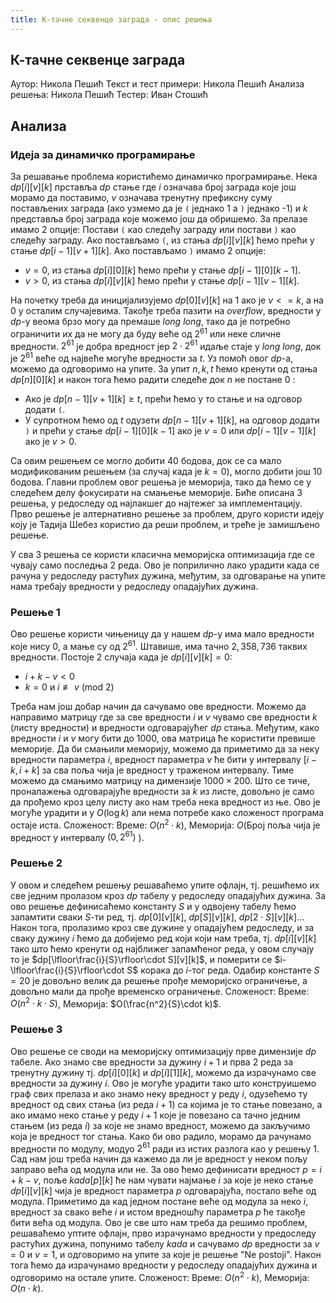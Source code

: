```yaml
---
title: К-тачне секвенце заграда - опис решења
---
```


## К-тачне секвенце заграда

Аутор: Никола Пешић
Текст и тест примери: Никола Пешић
Анализа решења: Никола Пешић
Тестер: Иван Стошић

## Анализа
### Идеја за  динамичко програмирање
За решавање проблема користићемо динамичко програмирање.
Нека $dp[i][v][k]$ прставља $dp$ стање где $i$ означава број заграда које још морамо да поставимо, $v$ означава тренутну префиксну суму постављених заграда (ако узмемо да је `(` једнако 1 а `)` једнако -1) и $k$ представља број заграда које можемо још да обришемо.
За прелазе имамо 2 опције: Постави `(` као следећу заграду или постави `)` као следећу заграду.
Ако постављамо `(`, из стања $dp[i][v][k]$ ћемо прећи у стање $dp[i-1][v+1][k]$.
Ако постављамо `)` имамо 2 опције: 
- $v=0$, из стања $dp[i][0][k]$ ћемо прећи у стање $dp[i-1][0][k-1]$.
- $v>0$, из стања $dp[i][v][k]$ ћемо прећи у стање $dp[i-1][v-1][k]$.

На почетку треба да иницијализујемо $dp[0][v][k]$ на $1$ ако је $v<=k$, а на $0$ у осталим случајевима.
Такође треба пазити на $overflow$, вредности у $dp$-у веома брзо могу да премаше $long~long$, тако да је потребно ограничити их да не могу да буду веће од $2^{61}$ или неке сличне вредности. $2^{61}$ је добра вредност јер $2\cdot 2^{61}$ идаље стаје у $long~long$, док је $2^{61}$ веће од највеће могуће вредности за $t$.
Уз помоћ овог $dp$-а, можемо да одговоримо на упите. За упит $n,k,t$ ћемо кренути од стања $dp[n][0][k]$ и након тога ћемо радити следеће док $n$ не постане $0$ :
- Ако је $dp[n-1][v+1][k]\geq t$, прећи ћемо у то стање и на одговор додати `(`.
- У супротном ћемо од $t$ одузети $dp[n-1][v+1][k]$, на одговор додати `)` и прећи у стање $dp[i-1][0][k-1]$ ако је $v=0$ или $dp[i-1][v-1][k]$ ако је $v>0$.

Са овим решењем се могло добити $40$ бодова, док се са мало модификованим решењем (за случај када је $k=0$), могло добити још  $10$ бодова.
Главни проблем овог решења је меморија, тако да ћемо се у следећем делу фокусирати на смањење меморије.
Биће описана 3 решења, у редоследу од најлакшег до најтежег за имплементацију. Прво решење је алтернативно решење за проблем, друго користи идеју коју је Тадија Шебез користио да реши проблем, и треће је замишљено решење.

У сва 3 решења се користи класична меморијска оптимизација где се чувају само последња 2 реда. Ово је поприлично лако урадити када се рачуна у редоследу растућих дужина, међутим, за одговарање на упите нама требају вредности у редоследу опадајућих дужина.
### Решење 1
Ово решење користи чињеницу да у нашем $dp$-у има мало вредности које нису $0$, а мање су од $2^{61}$. Штавише, има тачно $2,358,736$ таквих вредности. 
Постоје 2 случаја када је $dp[i][v][k]=0$:
- $i+k-v<0$
- $k=0$ и $i\not\equiv v\ (\textrm{mod}\ 2)$

Треба нам још добар начин да сачувамо ове вредности. Можемо да направимо матрицу где за све вредности $i$ и $v$ чувамо све вредности $k$ (листу вредности) и вредности одговарајућег $dp$ стања.
Међутим, како вредности $i$ и $v$ могу бити до $1000$, ова матрица ће користити превише меморије. Да би смањили меморију, можемо да приметимо да за неку вредности параметра $i$, вредност параметра $v$ ће бити у интервалу $[i-k,i+k]$ за сва поља чија је вредност у траженом интервалу. Тиме можемо да смањимо матрицу на димензије $1000\times 200$.
Што се тиче, проналажења одговарајуће вредности за $k$ из листе, довољно је само да прођемо кроз целу листу ако нам треба нека вредност из ње. Ово је могуће урадити и у $О(\log{k})$ али нема потребе како сложеност програма остаје иста.
Сложеност: Време: $O(n^2\cdot k)$, Меморија: $O($Број поља чија је вредност у интервалу $(0,2^{61})$ $)$.

### Решење 2
У овом и следећем решењу решаваћемо упите офлајн, тј. решићемо их све једним пролазом кроз $dp$ табелу у редоследу опадајућих дужина. За ово решење дефинисаћемо константу $S$ и у одвојену табелу ћемо запамтити сваки $S$-ти ред, тј. $dp[0][v][k]$, $dp[S][v][k]$, $dp[2\cdot S][v][k]$...
Након тога, пролазимо кроз све дужине у опадајућем редоследу, и за сваку дужину $i$ ћемо да добијемо ред који који нам треба, тј. $dp[i][v][k]$ тако што ћемо кренути од најближег запамћеног реда, у овом случају то је $dp[\lfloor\frac{i}{S}\rfloor\cdot S][v][k]$, и померити се $i-\lfloor\frac{i}{S}\rfloor\cdot S$ корака до $i$-тог реда.
Одабир константе $S=20$ је довољно велик да решење прође меморијско ограничење, а довољно мали да прође временско ограничење.
Сложеност: Време: $O(n^2\cdot k\cdot S)$, Меморија: $O(\frac{n^2}{S}\cdot k)$.

### Решење 3
Ово решење се своди на меморијску оптимизацију прве димензије $dp$ табеле. Ако знамо све вредности за дужину $i+1$ и прва 2 реда за тренутну дужину тј. $dp[i][0][k]$ и $dp[i][1][k]$, можемо да израчунамо све вредности за дужину $i$. Ово је могуће урадити тако што конструишемо граф свих прелаза и ако знамо неку вредност у реду $i$, одузећемо ту вредност од свих стања (из реда $i+1$) са којима је то стање повезано, а ако имамо неко стање у реду $i+1$ које је повезано са тачно једним стањем (из реда $i$) за које не знамо вредност, можемо да закључимо која је вредност тог стања.
Како би ово радило, морамо да рачунамо вредности по модулу, модуо $2^{61}$ ради из истих разлога као у решењу 1. Сад нам још треба начин да кажемо да ли је вредност у неком пољу заправо већа од модула или не. За ово ћемо дефинисати вредност $p=i+k-v$, поље $kada[p][k]$ ће нам чувати најмање $i$ за које је неко стање $dp[i][v][k]$ чија је вредност параметра $p$ одговарајућа, постало веће од модула. Приметимо да кад једном постане веће од модула за неко $i$, вредност за свако веће $i$ и истом вредношћу параметра $p$ ће такође бити већа од модула.
Ово је све што нам треба да решимо проблем, решаваћемо уптите офлајн, прво израчунамо вредности у предоследу растућих дужина, попунимо табелу $kada$ и сачувамо $dp$ вредности за $v=0$ и $v=1$, и одговоримо на упите за које је решење "Ne postoji". Након тога ћемо да израчунамо вредности у редоследу опадајућих дужина и одговоримо на остале упите.
Сложеност: Време: $O(n^2\cdot k)$, Меморија: $O(n\cdot k)$.
